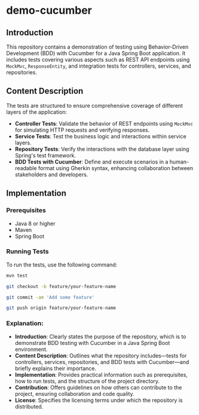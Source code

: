 # demo-cucumber

## Introduction
This repository contains a demonstration of testing using Behavior-Driven Development
(BDD) with Cucumber for a Java Spring Boot application.
It includes tests covering various aspects such as REST API endpoints using `MockMvc`,
`ResponseEntity`, and integration tests for controllers, services, and repositories.

## Content Description
The tests are structured to ensure comprehensive coverage of different layers of the application:

- **Controller Tests**: Validate the behavior of REST endpoints using `MockMvc` for simulating HTTP requests and verifying responses.
- **Service Tests**: Test the business logic and interactions within service layers.
- **Repository Tests**: Verify the interactions with the database layer using Spring's test framework.
- **BDD Tests with Cucumber**: Define and execute scenarios in a human-readable format using Gherkin syntax, enhancing collaboration between stakeholders and developers.

## Implementation
### Prerequisites
- Java 8 or higher
- Maven
- Spring Boot

### Running Tests
To run the tests, use the following command:
```bash
mvn test

git checkout -b feature/your-feature-name

git commit -am 'Add some feature'

git push origin feature/your-feature-name
```

### Explanation:
- **Introduction**: Clearly states the purpose of the repository, which is to demonstrate BDD testing with Cucumber in a Java Spring Boot environment.
- **Content Description**: Outlines what the repository includes—tests for controllers, services, repositories, and BDD tests with Cucumber—and briefly explains their importance.
- **Implementation**: Provides practical information such as prerequisites, how to run tests, and the structure of the project directory.
- **Contribution**: Offers guidelines on how others can contribute to the project, ensuring collaboration and code quality.
- **License**: Specifies the licensing terms under which the repository is distributed.
